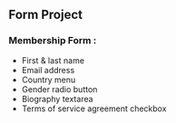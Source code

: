 ## Form Project
### Membership Form :

* First & last name
* Email address
* Country menu
* Gender radio button
* Biography textarea
* Terms of service agreement checkbox

